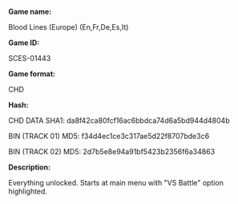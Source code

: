 ﻿**Game name:**

Blood Lines (Europe) (En,Fr,De,Es,It)

**Game ID:**

SCES-01443

**Game format:**

CHD

**Hash:**

CHD DATA SHA1: da8f42ca80fcf16ac6bbdca74d6a5bd944d4804b

BIN (TRACK 01) MD5: f34d4ec1ce3c317ae5d22f8707bde3c6

BIN (TRACK 02) MD5: 2d7b5e8e94a91bf5423b2356f6a34863

**Description:**

Everything unlocked. Starts at main menu with "VS Battle" option highlighted.